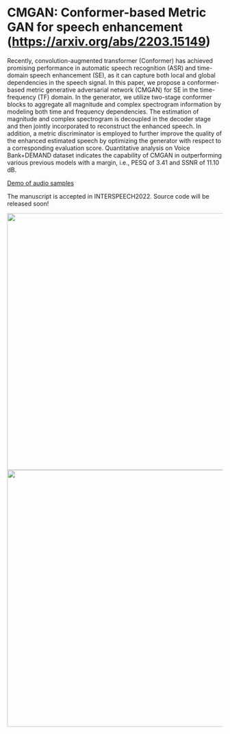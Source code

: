 # CMGAN: Conformer-based Metric GAN for speech enhancement (https://arxiv.org/abs/2203.15149)

Recently, convolution-augmented transformer (Conformer) has achieved promising performance in automatic speech recognition (ASR) and time-domain speech enhancement (SE), as it can capture both local and global dependencies in the speech signal. In this paper, we propose a conformer-based metric generative adversarial network (CMGAN) for SE in the time-frequency (TF) domain. In the generator, we utilize two-stage conformer blocks to aggregate all magnitude and complex spectrogram information by modeling both time and frequency dependencies. The estimation of magnitude and complex spectrogram is decoupled in the decoder stage and then jointly incorporated to reconstruct the enhanced speech. In addition, a metric discriminator is employed to further improve the quality of the enhanced estimated speech by optimizing the generator with respect to a corresponding evaluation score. Quantitative analysis on Voice Bank+DEMAND dataset indicates the capability of CMGAN in outperforming various previous models with a margin, i.e., PESQ of 3.41 and SSNR of 11.10 dB. 

[Demo of audio samples](https://ruizhecao96.github.io/) 

The manuscript is accepted in INTERSPEECH2022. Source code will be released soon!

<img src="https://github.com/ruizhecao96/CMGAN/blob/main/Figure/Overview.png" width="600px">

<img src="https://github.com/ruizhecao96/CMGAN/blob/main/Figure/Table.png" width="600px">
